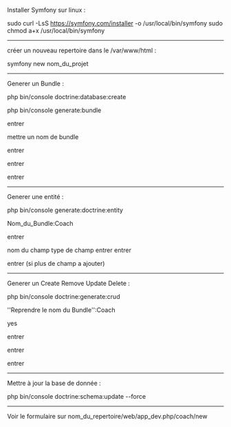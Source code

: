 Installer Symfony sur linux :

sudo curl -LsS https://symfony.com/installer -o /usr/local/bin/symfony
sudo chmod a+x /usr/local/bin/symfony

---

créer un nouveau repertoire dans le /var/www/html :

symfony new nom_du_projet

---

Generer un Bundle :

php bin/console doctrine:database:create

php bin/console generate:bundle

entrer

mettre un nom de bundle

entrer

entrer

entrer

---

Generer une entité :

php bin/console generate:doctrine:entity

Nom_du_Bundle:Coach

entrer

nom du champ
type de champ
entrer
entrer

entrer (si plus de champ a ajouter)

---

Generer un Create Remove Update Delete :

php bin/console doctrine:generate:crud

''Reprendre le nom du Bundle'':Coach

yes

entrer

entrer

entrer

---

Mettre à jour la base de donnée :

php bin/console doctrine:schema:update --force

---

Voir le formulaire sur nom_du_repertoire/web/app_dev.php/coach/new
